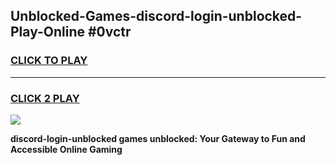 
## Unblocked-Games-discord-login-unblocked-Play-Online #0vctr
<h3>
<a href="https://news.freeplayer.one?title=discord-login-unblocked&ref=3">CLICK TO PLAY</a></h3>
<hr>

<h3>
<a href="https://news.freeplayer.one?title=discord-login-unblocked&ref=3">CLICK 2 PLAY</a>
  
</h3>

<a href="https://news.freeplayer.one?title=discord-login-unblocked&ref=3"><img src="https://clearcache.store/games.png"></a>


**discord-login-unblocked games unblocked: Your Gateway to Fun and Accessible Online Gaming**
